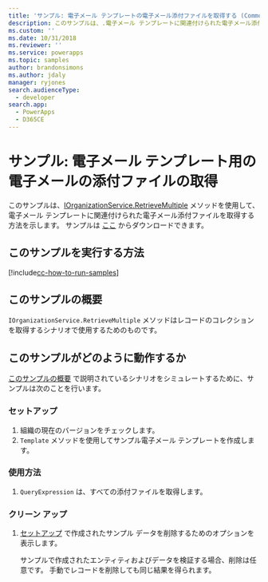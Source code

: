 ```yaml
---
title: 'サンプル: 電子メール テンプレートの電子メール添付ファイルを取得する (Common Data Service for Apps) | Microsoft Docs'
description: このサンプルは、.電子メール テンプレートに関連付けられた電子メール添付ファイルを取得する方法を示します
ms.custom: ''
ms.date: 10/31/2018
ms.reviewer: ''
ms.service: powerapps
ms.topic: samples
author: brandonsimons
ms.author: jdaly
manager: ryjones
search.audienceType:
  - developer
search.app:
  - PowerApps
  - D365CE
---
```

# <a name="sample-retrieve-email-attachments-for-an-email-template"></a>サンプル: 電子メール テンプレート用の電子メールの添付ファイルの取得

<!-- https://docs.microsoft.com/en-us/dynamics365/customer-engagement/developer/sample-retrieve-email-attachments-email-template -->

このサンプルは、[IOrganizationService.RetrieveMultiple](https://docs.microsoft.com/en-us/dotnet/api/microsoft.xrm.sdk.iorganizationservice.retrievemultiple?view=dynamics-general-ce-9) メソッドを使用して、電子メール テンプレートに関連付けられた電子メール添付ファイルを取得する方法を示します。 サンプルは [ここ](https://github.com/Microsoft/PowerApps-Samples/tree/master/cds/orgsvc/C%23/RetrieveEmailAttach) からダウンロードできます。

## <a name="how-to-run-this-sample"></a>このサンプルを実行する方法

[!include[cc-how-to-run-samples](../../includes/cc-how-to-run-samples.md)]

## <a name="what-this-sample-does"></a>このサンプルの概要

`IOrganizationService.RetrieveMultiple` メソッドはレコードのコレクションを取得するシナリオで使用するためのものです。


## <a name="how-this-sample-works"></a>このサンプルがどのように動作するか

[このサンプルの概要](#what-this-sample-does) で説明されているシナリオをシミュレートするために、サンプルは次のことを行います。

### <a name="setup"></a>セットアップ

1. 組織の現在のバージョンをチェックします。
2. `Template` メソッドを使用してサンプル電子メール テンプレートを作成します。

### <a name="demonstrate"></a>使用方法

1. `QueryExpression` は、すべての添付ファイルを取得します。

### <a name="clean-up"></a>クリーン アップ

1. [セットアップ](#setup) で作成されたサンプル データを削除するためのオプションを表示します。

    サンプルで作成されたエンティティおよびデータを検証する場合、削除は任意です。 手動でレコードを削除しても同じ結果を得られます。
